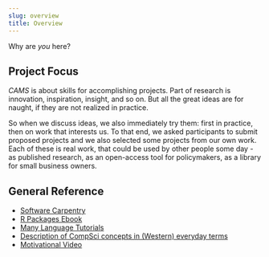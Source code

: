 ```yaml
---
slug: overview
title: Overview
---
```


Why are *you* here?

## Project Focus

*CAMS* is about skills for accomplishing projects.  Part of research is innovation, inspiration, insight, and so on.  But all the great ideas are for naught, if they are not realized in practice.

So when we discuss ideas, we also immediately try them: first in practice, then on work that interests us.  To that end, we asked participants to submit proposed projects and we also selected some projects from our own work.  Each of these is real work, that could be used by other people some day - as published research, as an open-access tool for policymakers, as a library for small business owners.

## General Reference

 - [Software Carpentry](http://software-carpentry.org/lessons.html)
 - [R Packages Ebook](http://r-pkgs.had.co.nz/)
 - [Many Language Tutorials](http://hackr.io/)
 - [Description of CompSci concepts in (Western) everyday terms](http://carlcheo.com/compsci)
 - [Motivational Video](https://www.youtube.com/watch?v=mvK0UzFNw1Q)
